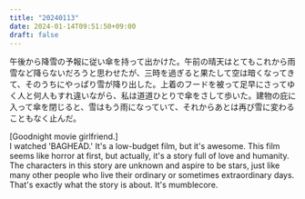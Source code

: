 ```yaml
---
title: "20240113"
date: 2024-01-14T09:51:50+09:00
draft: false
---
```


午後から降雪の予報に従い傘を持って出かけた。午前の晴天はとてもこれから雨雪など降らないだろうと思わせたが、三時を過ぎると果たして空は暗くなってきて、そのうちにやっぱり雪が降り出した。上着のフードを被って足早にさってゆく人と何人もすれ違いながら、私は道道ひとりで傘をさして歩いた。建物の庇に入って傘を閉じると、雪はもう雨になっていて、それからあとは再び雪に変わることもなく止んだ。

[Goodnight movie girlfriend.]  
I watched 'BAGHEAD.' It's a low-budget film, but it's awesome. This film seems like horror at first, but actually, it's a story full of love and humanity. The characters in this story are unknown and aspire to be stars, just like many other people who live their ordinary or sometimes extraordinary days. That's exactly what the story is about. It's mumblecore.
